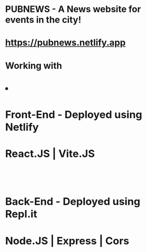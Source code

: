 #
# PUBNEWS - A News website for events in the city!
# https://pubnews.netlify.app
#

<div>
<h1>Working with<h1>
<li>
  <h3>Front-End - Deployed using Netlify</h3>
  <h3>React.JS | Vite.JS</h3>
</br>
  <h3>Back-End - Deployed using Repl.it</h3>
  <h3>Node.JS | Express | Cors</h3>
</li>
</div>

